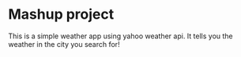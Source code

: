 # Mashup project

This is a simple weather app using yahoo weather api. It tells you the weather in the city you search for!
